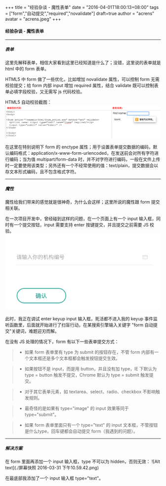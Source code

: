 +++
title = "经验杂谈 - 魔性表单"
date = "2016-04-01T18:00:13+08:00"
tags = ["form","自动提交","required","novalidate"]
draft=true
author = "acrens"
avatar = "acrens.jpeg"
+++

#### 经验杂谈 - 魔性表单
----

##### 表单
这里先解释表单，相信大家看到这里已经知道是什么了；没错，这里说的表单就是 html 中的 form 表单。

HTML5 中 form 做了一些优化，比如增加 novalidate 属性，可以控制 form 无需校验提交；给 form 内部 input 增加 required 属性，结合 validate 既可以控制表单必填字段校验，又无需写 js 代码校验。

HTML5 自动校验截图：
![Alt text](./images/share1.png)


在这里在特别说明下 form 的 enctype 属性；用于设置表单提交数据的编码，默认编码格式：application/x-www-form-urlencoded，在发送前会对所有字符进行编码；当为值 multipart/form-data 时，并不对字符进行编码，一般在文件上传时一定要使用该类型；另外还有一个不经常使用的值：text/plain，提交数据会以存文本形式编码，且不包含格式字符。
<!--more-->

----

##### 魔性
魔性给我们带来的感觉就是很神奇，为什么会这样；这里所说的魔性跟 form 提交相关联。

在一次项目开发中，曾经碰到这样的问题，在一个页面上有一个 input 输入框，同时有一个提交按钮，input 需要支持 enter 按键提交，并且提交之前需要 JS 校验。
![Alt text](./images/share2.png)

此时，我正在调试 enter keyup input 输入框，死活都不进入我的 keyup 事件监听函数里，后面就开始进行了扫盲行动，在某搜索引擎输入关键字 "form 自动提交"关键词，难题迎刃而解。

在没有 JS 处理的情况下，form 有以下一些表单提交方式：

> * 如果 form 表单里有 type 为 submit 的按钮存在，不管 form 内部有一个文本框还是多个文本框都会触发按钮提交生效。

> * 如果按钮不是 input，而是用 button，并且没有加 type，IE 下默认为   
 type = button 触发不提交，Chrome 默认为 type = submit 触发提交。

> * 对于其它表单元素，如 textarea、select、radio、checkbox 不影响触发规则。

> * 最奇怪的是如果有 type="image" 的 input 效果等同于 type="submit"。

> * 如果 form 表单里面只有一个 type="text" 的 input 文本框，不管按钮是什么type，回车键都会自动提交 form（我遇到的问题）。

-----
##### 解决方案
在 form 里面再添加一个 input 输入框，type 不可以为 hidden，否则无效：
![Alt text](./屏幕快照 2016-03-31 下午10.59.42.png)


在最底部我添加了一个 input 输入框 type="text"。 

